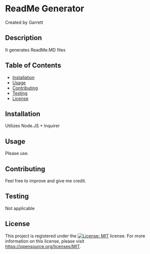 # ReadMe Generator
Created by Garrett
    
## Description
It generates ReadMe.MD files

## Table of Contents
- [Installation](#Installation)
- [Usage](#Usage)
- [Contributing](#contributing)
- [Testing](#testing)
- [License](#license)

## Installation 
Utilizes Node.JS + Inquirer

## Usage 
Please use.   

## Contributing
Feel free to improve and give me credit.
    
## Testing
Not applicable
    
## License
This project is registered under the [![License: MIT](https://img.shields.io/badge/License-MIT-yellow.svg)](https://opensource.org/licenses/MIT) license.
    For more information on this license, please visit https://opensource.org/licenses/MIT.
